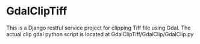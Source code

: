 # GdalClipTiff
This is a Django restful service project for clipping Tiff file using Gdal.
The actual clip gdal python script is located at GdalClipTiff/GdalClip/GdalClip.py
